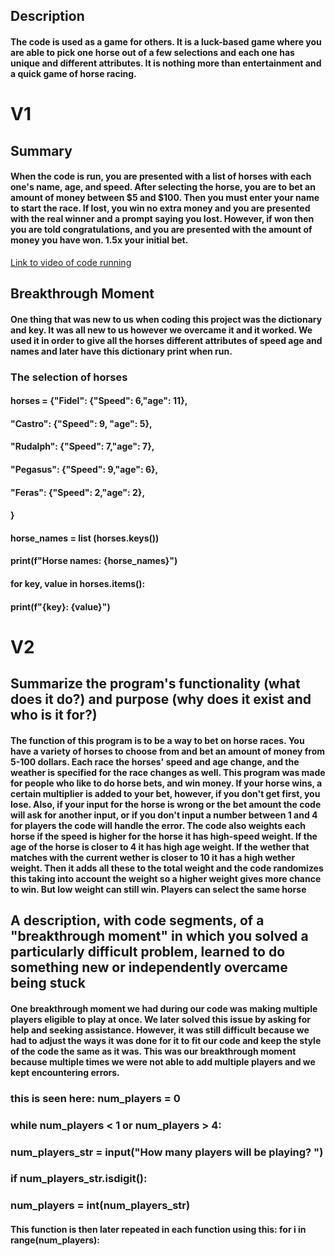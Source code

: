 ## Description
#### The code is used as a game for others. It is a luck-based game where you are able to pick one horse out of a few selections and each one has unique and different attributes. It is nothing more than entertainment and a quick game of horse racing.
# V1
## Summary
#### When the code is run, you are presented with a list of horses with each one's name, age, and speed. After selecting the horse, you are to bet an amount of money between $5 and $100. Then you must enter your name to start the race. If lost, you win no extra money and you are presented with the real winner and a prompt saying you lost. However, if won then you are told congratulations, and you are presented with the amount of money you have won. 1.5x your initial bet. 

[Link to video of code running](https://drive.google.com/file/d/11aUQOQlMiOtCOYKc5IGxllsVCXrzIzku/view)

## Breakthrough Moment

#### 	One thing that was new to us when coding this project was the dictionary and key. It was all new to us however we overcame it and it worked. We used it in order to give all the horses different attributes of speed age and names and later have this dictionary print when run. 
### The selection of horses
#### horses = {"Fidel": {"Speed": 6,"age": 11}, 
####          "Castro": {"Speed": 9, "age": 5},
####          "Rudalph": {"Speed": 7,"age": 7},
####          "Pegasus": {"Speed": 9,"age": 6},
####          "Feras": {"Speed": 2,"age": 2},
####          }
#### horse_names = list (horses.keys())
#### print(f"Horse names: {horse_names}")
#### for key, value in horses.items():
#### print(f"{key}: {value}")


# V2

## Summarize the program's functionality (what does it do?) and purpose (why does it exist and who is it for?)
#### The function of this program is to be a way to bet on horse races. You have a variety of horses to choose from and bet an amount of money from 5-100 dollars. Each race the horses' speed and age change, and the weather is specified for the race changes as well. This program was made for people who like to do horse bets, and win money. If your horse wins, a certain multiplier is added to your bet, however, if you don't get first, you lose. Also, if your input for the horse is wrong or the bet amount the code will ask for another input, or if you don't input a number between 1 and 4 for players the code will handle the error. The code also weights each horse if the speed is higher for the horse it has high-speed weight. If the age of the horse is closer to 4 it has high age weight. If the wether that matches with the current wether is closer to 10 it has a high wether weight. Then it adds all these to the total weight and the code randomizes this taking into account the weight so a higher weight gives more chance to win. But low weight can still win. Players can select the same horse
 
##  A description, with code segments, of a "breakthrough moment" in which you solved a particularly difficult problem, learned to do something new or independently overcame being stuck

#### One breakthrough moment we had during our code was making multiple players eligible to play at once. We later solved this issue by asking for help and seeking assistance. However, it was still difficult because we had to adjust the ways it was done for it to fit our code and keep the style of the code the same as it was. This was our breakthrough moment because multiple times we were not able to add multiple players and we kept encountering errors. 

### this is seen here:  num_players = 0
  ### while num_players < 1 or num_players > 4:
  ### num_players_str = input("How many players will be playing? ")
  ### if num_players_str.isdigit():
  ### num_players = int(num_players_str)
  
  #### This function is then later repeated in each function using this: for i in range(num_players):





